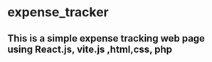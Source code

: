 # expense_tracker
## This is a simple expense tracking web page using React.js, vite.js ,html,css, php
